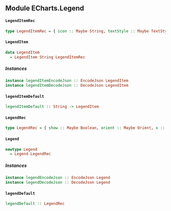 ## Module ECharts.Legend

#### `LegendItemRec`

``` purescript
type LegendItemRec = { icon :: Maybe String, textStyle :: Maybe TextStyle }
```

#### `LegendItem`

``` purescript
data LegendItem
  = LegendItem String LegendItemRec
```

##### Instances
``` purescript
instance legendItemEncodeJson :: EncodeJson LegendItem
instance legendItemDecodeJson :: DecodeJson LegendItem
```

#### `legendItemDefault`

``` purescript
legendItemDefault :: String -> LegendItem
```

#### `LegendRec`

``` purescript
type LegendRec = { show :: Maybe Boolean, orient :: Maybe Orient, x :: Maybe XPos, y :: Maybe YPos, backgroundColor :: Maybe Color, borderColor :: Maybe Color, borderWidth :: Maybe Number, padding :: Maybe (Corner Number), itemGap :: Maybe Number, itemHeight :: Maybe Number, itemWidth :: Maybe Number, textStyle :: Maybe TextStyle, formatter :: Maybe Formatter, selectedMode :: Maybe SelectedMode, selected :: Maybe (StrMap Boolean), data :: Maybe (Array LegendItem) }
```

#### `Legend`

``` purescript
newtype Legend
  = Legend LegendRec
```

##### Instances
``` purescript
instance legendEncodeJson :: EncodeJson Legend
instance legendDecodeJson :: DecodeJson Legend
```

#### `legendDefault`

``` purescript
legendDefault :: LegendRec
```


